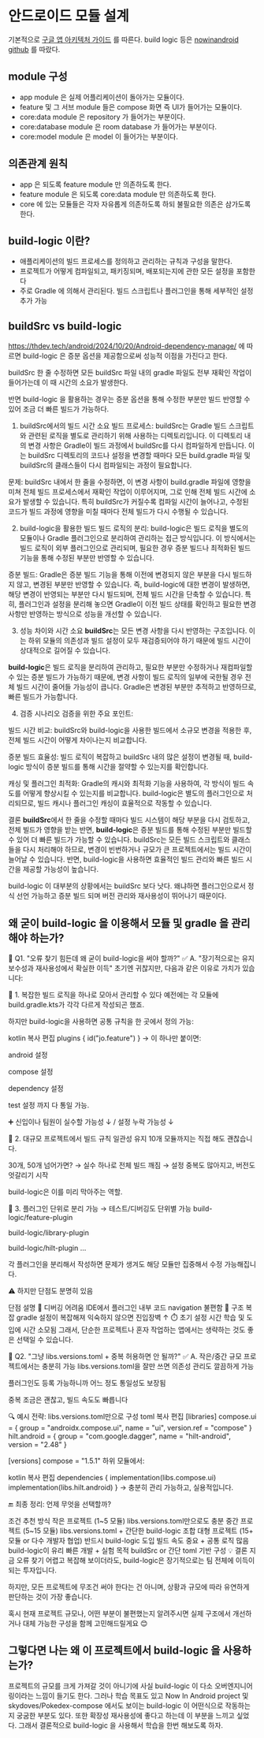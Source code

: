 # 안드로이드 모듈 설계
기본적으로 [구글 앱 아키텍처 가이드](https://developer.android.com/topic/architecture/intro?hl=ko&_gl=1*1c0c6g3*_up*MQ..*_ga*MjAxODE0Mzg1LjE3MzYxNDQ1NTU.*_ga_6HH9YJMN9M*MTczNjE0NDU1NS4xLjAuMTczNjE0NDU1NS4wLjAuODg4ODMxMDc2) 를 따른다. build logic 등은 [nowinandroid github](https://github.com/android/nowinandroid) 를 따랐다.

## module 구성
 - app module 은 실제 어플리케이션이 돌아가는 모듈이다.
 - feature 및 그 서브 module 들은 compose 화면 즉 UI가 들어가는 모듈이다.
 - core:data module 은 repository 가 들어가는 부분이다.
 - core:database module 은 room database 가 들어가는 부분이다.
 - core:model module 은 model 이 들어가는 부분이다.

## 의존관계 원칙
 - app 은 되도록 feature module 만 의존하도록 한다.
 - feature module 은 되도록 core:data module 만 의존하도록 한다.
 - core 에 있는 모듈들은 각자 자유롭게 의존하도록 하되 불필요한 의존은 삼가도록 한다.

## build-logic 이란?
- 애플리케이션의 빌드 프로세스를 정의하고 관리하는 규칙과 구성을 말한다.
- 프로젝트가 어떻게 컴파일되고, 패키징되며, 배포되는지에 관한 모든 설정을 포함한다
- 주로 Gradle 에 의해서 관리된다. 빌드 스크립트나 플러그인을 통해 세부적인 설정 추가 가능

## buildSrc vs build-logic
https://thdev.tech/android/2024/10/20/Android-dependency-manage/
에 따르면 build-logic 은 증분 옵션을 제공함으로써 성능적 이점을 가진다고 한다.

buildSrc 한 줄 수정하면 모든 buildSrc 파일 내의 gradle 파일도 전부 재확인 작업이 들어가는데 이 때 시간의 소요가 발생한다.

반면 build-logic 을 활용하는 경우는 증분 옵션을 통해 수정한 부분만 빌드 반영할 수 있어 조금 더 빠른 빌드가 가능하다.

1. buildSrc에서의 빌드 시간 소요
빌드 프로세스: buildSrc는 Gradle 빌드 스크립트와 관련된 로직을 별도로 관리하기 위해 사용하는 디렉토리입니다. 이 디렉토리 내의 변경 사항은 Gradle이 빌드 과정에서 buildSrc를 다시 컴파일하게 만듭니다. 이는 buildSrc 디렉토리의 코드나 설정을 변경할 때마다 모든 build.gradle 파일 및 buildSrc의 클래스들이 다시 컴파일되는 과정이 필요합니다.

문제: buildSrc 내에서 한 줄을 수정하면, 이 변경 사항이 build.gradle 파일에 영향을 미쳐 전체 빌드 프로세스에서 재확인 작업이 이루어지며, 그로 인해 전체 빌드 시간에 소요가 발생할 수 있습니다. 특히 buildSrc가 커질수록 컴파일 시간이 늘어나고, 수정된 코드가 빌드 과정에 영향을 미칠 때마다 전체 빌드가 다시 수행될 수 있습니다.

2. build-logic을 활용한 빌드
빌드 로직의 분리: build-logic은 빌드 로직을 별도의 모듈이나 Gradle 플러그인으로 분리하여 관리하는 접근 방식입니다. 이 방식에서는 빌드 로직이 외부 플러그인으로 관리되며, 필요한 경우 증분 빌드나 최적화된 빌드 기능을 통해 수정된 부분만 반영할 수 있습니다.

증분 빌드: Gradle은 증분 빌드 기능을 통해 이전에 변경되지 않은 부분을 다시 빌드하지 않고, 변경된 부분만 반영할 수 있습니다. 즉, build-logic에 대한 변경이 발생하면, 해당 변경이 반영되는 부분만 다시 빌드되며, 전체 빌드 시간을 단축할 수 있습니다. 특히, 플러그인과 설정을 분리해 놓으면 Gradle이 이전 빌드 상태를 확인하고 필요한 변경 사항만 반영하는 방식으로 성능을 개선할 수 있습니다.

3. 성능 차이와 시간 소요
**buildSrc**는 모든 변경 사항을 다시 반영하는 구조입니다. 이는 하위 모듈의 의존성과 빌드 설정이 모두 재검증되어야 하기 때문에 빌드 시간이 상대적으로 길어질 수 있습니다.

**build-logic**은 빌드 로직을 분리하여 관리하고, 필요한 부분만 수정하거나 재컴파일할 수 있는 증분 빌드가 가능하기 때문에, 변경 사항이 빌드 로직의 일부에 국한될 경우 전체 빌드 시간이 줄어들 가능성이 큽니다. Gradle은 변경된 부분만 추적하고 반영하므로, 빠른 빌드가 가능합니다.

4. 검증 시나리오
검증을 위한 주요 포인트:

빌드 시간 비교: buildSrc와 build-logic을 사용한 빌드에서 소규모 변경을 적용한 후, 전체 빌드 시간이 어떻게 차이나는지 비교합니다.

증분 빌드 효율성: 빌드 로직이 복잡하고 buildSrc 내의 많은 설정이 변경될 때, build-logic 방식이 증분 빌드를 통해 시간을 절약할 수 있는지를 확인합니다.

캐싱 및 플러그인 최적화: Gradle의 캐시와 최적화 기능을 사용하여, 각 방식이 빌드 속도를 어떻게 향상시킬 수 있는지를 비교합니다. build-logic은 별도의 플러그인으로 처리되므로, 빌드 캐시나 플러그인 캐싱이 효율적으로 작동할 수 있습니다.

결론
**buildSrc**에서 한 줄을 수정할 때마다 빌드 시스템이 해당 부분을 다시 검토하고, 전체 빌드가 영향을 받는 반면, **build-logic**은 증분 빌드를 통해 수정된 부분만 빌드할 수 있어 더 빠른 빌드가 가능할 수 있습니다. buildSrc는 모든 빌드 스크립트와 클래스들을 다시 처리해야 하므로, 변경이 빈번하거나 규모가 큰 프로젝트에서는 빌드 시간이 늘어날 수 있습니다. 반면, build-logic을 사용하면 효율적인 빌드 관리와 빠른 빌드 시간을 제공할 가능성이 높습니다.

build-logic 이 대부분의 상황에서는 buildSrc 보다 낫다. 왜냐하면 플러그인으로서 정식 선언 가능하고 증분 빌드 되며 버전 관리와 재사용성이 뛰어나기 때문이다.

## 왜 굳이 build-logic 을 이용해서 모듈 및 gradle 을 관리해야 하는가?

🧠 Q1. "오류 찾기 힘든데 왜 굳이 build-logic을 써야 할까?"
✅ A. "장기적으로는 유지보수성과 재사용성에서 확실한 이득"
초기엔 귀찮지만, 다음과 같은 이유로 가치가 있습니다:

🔸 1. 복잡한 빌드 로직을 하나로 모아서 관리할 수 있다
예전에는 각 모듈에 build.gradle.kts가 각각 다르게 작성되곤 했죠.

하지만 build-logic을 사용하면 공통 규칙을 한 곳에서 정의 가능:

kotlin
복사
편집
plugins {
    id("jo.feature")
}
→ 이 하나만 붙이면:

android 설정

compose 설정

dependency 설정

test 설정
까지 다 통일 가능.

➕ 신입이나 팀원이 실수할 가능성 ↓ / 설정 누락 가능성 ↓

🔸 2. 대규모 프로젝트에서 빌드 규칙 일관성 유지
10개 모듈까지는 직접 해도 괜찮습니다.

30개, 50개 넘어가면? → 실수 하나로 전체 빌드 깨짐 → 설정 중복도 많아지고, 버전도 엇갈리기 시작

build-logic은 이를 미리 막아주는 역할.

🔸 3. 플러그인 단위로 분리 가능 → 테스트/디버깅도 단위별 가능
build-logic/feature-plugin

build-logic/library-plugin

build-logic/hilt-plugin …

각 플러그인을 분리해서 작성하면
문제가 생겨도 해당 모듈만 집중해서 수정 가능해집니다.

⚠️ 하지만 단점도 분명히 있음

단점	설명
🧪 디버깅 어려움	IDE에서 플러그인 내부 코드 navigation 불편함
📂 구조 복잡	gradle 설정이 복잡해져 익숙하지 않으면 진입장벽 ↑
⏱️ 초기 설정 시간	학습 및 도입에 시간 소모됨
그래서, 단순한 프로젝트나 혼자 작업하는 앱에서는 생략하는 것도 좋은 선택일 수 있습니다.

🧠 Q2. "그냥 libs.versions.toml + 중복 허용하면 안 될까?"
✅ A. 작은/중간 규모 프로젝트에서는 충분히 가능
libs.versions.toml을 잘만 쓰면 의존성 관리도 깔끔하게 가능

플러그인도 등록 가능하니까 어느 정도 통일성도 보장됨

중복 조금은 괜찮고, 빌드 속도도 빠릅니다

🔍 예시 전략: libs.versions.toml만으로 구성
toml
복사
편집
[libraries]
compose.ui = { group = "androidx.compose.ui", name = "ui", version.ref = "compose" }
hilt.android = { group = "com.google.dagger", name = "hilt-android", version = "2.48" }

[versions]
compose = "1.5.1"
하위 모듈에서:

kotlin
복사
편집
dependencies {
    implementation(libs.compose.ui)
    implementation(libs.hilt.android)
}
→ 충분히 관리 가능하고, 실용적입니다.

🔚 최종 정리: 언제 무엇을 선택할까?

조건	추천 방식
작은 프로젝트 (1~5 모듈)	libs.versions.toml만으로도 충분
중간 프로젝트 (5~15 모듈)	libs.versions.toml + 간단한 build-logic 조합
대형 프로젝트 (15+ 모듈 or 다수 개발자 협업)	반드시 build-logic 도입
빌드 속도 중요 + 공통 로직 많음	build-logic이 유리
빠른 개발 + 실험 목적	buildSrc or 간단 toml 기반 구성
💡 결론
지금 오류 찾기 어렵고 복잡해 보이더라도, build-logic은 장기적으로는 팀 전체에 이득이 되는 투자입니다.

하지만, 모든 프로젝트에 무조건 써야 한다는 건 아니며, 상황과 규모에 따라 유연하게 판단하는 것이 가장 좋습니다.

혹시 현재 프로젝트 규모나, 어떤 부분이 불편했는지 알려주시면
실제 구조에서 개선하거나 대체 가능한 구성을 함께 고민해드릴게요 😊

## 그렇다면 나는 왜 이 프로젝트에서 build-logic 을 사용하는가?

프로젝트의 규모를 크게 가져갈 것이 아니기에 사실 build-logic 이 다소 오버엔지니어링이라는 느낌이 들기도 한다. 그러나 학습 목표도 있고 Now In Android project 및 skydoves/Pokedex-compose 에서도 보이는 build-logic 이 어떤식으로 작동하는지 궁굼한 부분도 있다. 또한 확장성 재사용성에 좋다고 하는데 이 부분을 느끼고 싶었다. 그래서 결론적으로 build-logic 을 사용해서 학습을 한번 해보도록 하자.